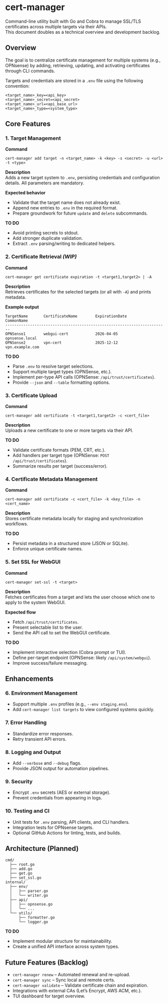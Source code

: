# cert-manager

Command-line utility built with Go and Cobra to manage SSL/TLS certificates across multiple targets via their APIs.  
This document doubles as a technical overview and development backlog.

## Overview

The goal is to centralize certificate management for multiple systems (e.g., OPNsense) by adding, retrieving, updating, and activating certificates through CLI commands.

Targets and credentials are stored in a `.env` file using the following convention:

```
<target_name>_key=<api_key>
<target_name>_secret=<api_secret>
<target_name>_url=<api_base_url>
<target_name>_type=<system_type>
```

## Core Features

### 1. Target Management

**Command**

```
cert-manager add target -n <target_name> -k <key> -s <secret> -u <url> -t <type>
```

**Description**  
Adds a new target system to `.env`, persisting credentials and configuration details. All parameters are mandatory.

**Expected behavior**
- Validate that the target name does not already exist.
- Append new entries to `.env` in the required format.
- Prepare groundwork for future `update` and `delete` subcommands.

**TO DO**
- Avoid printing secrets to stdout.
- Add stronger duplicate validation.
- Extract `.env` parsing/writing to dedicated helpers.

### 2. Certificate Retrieval *(WIP)*

**Command**

```
cert-manager get certificate expiration -t <target1,target2> | -A
```

**Description**  
Retrieves certificates for the selected targets (or all with `-A`) and prints metadata.

**Example output**

```
TargetName       CertificateName        ExpirationDate       CommonName
------------------------------------------------------------------------
OPNSense1        webgui-cert            2026-04-05           opnsense.local
OPNSense2        vpn-cert               2025-12-12           vpn.example.com
```

**TO DO**
- Parse `.env` to resolve target selections.
- Support multiple target types (OPNSense, etc.).
- Implement per-type API calls (OPNSense: `/api/trust/certificates`).
- Provide `--json` and `--table` formatting options.

### 3. Certificate Upload

**Command**

```
cert-manager add certificate -t <target1,target2> -c <cert_file>
```

**Description**  
Uploads a new certificate to one or more targets via their API.

**TO DO**
- Validate certificate formats (PEM, CRT, etc.).
- Add handlers per target type (OPNSense: `POST /api/trust/certificates`).
- Summarize results per target (success/error).

### 4. Certificate Metadata Management

**Command**

```
cert-manager add certificate -c <cert_file> -k <key_file> -n <cert_name>
```

**Description**  
Stores certificate metadata locally for staging and synchronization workflows.

**TO DO**
- Persist metadata in a structured store (JSON or SQLite).
- Enforce unique certificate names.

### 5. Set SSL for WebGUI

**Command**

```
cert-manager set-ssl -t <target>
```

**Description**  
Fetches certificates from a target and lets the user choose which one to apply to the system WebGUI.

**Expected flow**
- Fetch `/api/trust/certificates`.
- Present selectable list to the user.
- Send the API call to set the WebGUI certificate.

**TO DO**
- Implement interactive selection (Cobra prompt or TUI).
- Define per-target endpoint (OPNSense: likely `/api/system/webgui`).
- Improve success/failure messaging.

## Enhancements

### 6. Environment Management
- Support multiple `.env` profiles (e.g., `--env staging.env`).
- Add `cert-manager list targets` to view configured systems quickly.

### 7. Error Handling
- Standardize error responses.
- Retry transient API errors.

### 8. Logging and Output
- Add `--verbose` and `--debug` flags.
- Provide JSON output for automation pipelines.

### 9. Security
- Encrypt `.env` secrets (AES or external storage).
- Prevent credentials from appearing in logs.

### 10. Testing and CI
- Unit tests for `.env` parsing, API clients, and CLI handlers.
- Integration tests for OPNsense targets.
- Optional GitHub Actions for linting, tests, and builds.

## Architecture (Planned)

```
cmd/
  ├── root.go
  ├── add.go
  ├── get.go
  ├── set_ssl.go
internal/
  ├── env/
  │   ├── parser.go
  │   └── writer.go
  ├── api/
  │   ├── opnsense.go
  │   └── ...
  └── utils/
      ├── formatter.go
      └── logger.go
```

**TO DO**
- Implement modular structure for maintainability.
- Create a unified API interface across system types.

## Future Features (Backlog)
- `cert-manager renew` – Automated renewal and re-upload.
- `cert-manager sync` – Sync local and remote certs.
- `cert-manager validate` – Validate certificate chain and expiration.
- Integrations with external CAs (Let’s Encrypt, AWS ACM, etc.).
- TUI dashboard for target overview.
